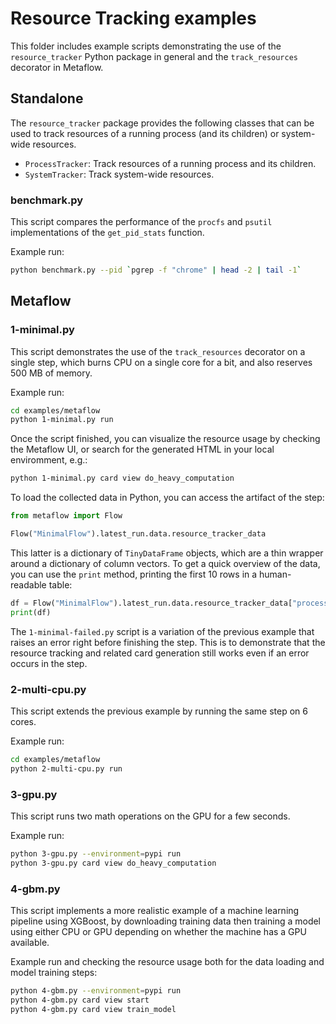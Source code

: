 # Resource Tracking examples

This folder includes example scripts demonstrating the use of the
`resource_tracker` Python package in general and the `track_resources` decorator
in Metaflow.

## Standalone

The `resource_tracker` package provides the following classes that can be used to track
resources of a running process (and its children) or system-wide resources.

* `ProcessTracker`: Track resources of a running process and its children.
* `SystemTracker`: Track system-wide resources.

### benchmark.py

This script compares the performance of the `procfs` and `psutil` implementations
of the `get_pid_stats` function.

Example run:

```sh
python benchmark.py --pid `pgrep -f "chrome" | head -2 | tail -1`
```

## Metaflow

### 1-minimal.py

This script demonstrates the use of the `track_resources` decorator on a single
step, which burns CPU on a single core for a bit, and also reserves 500 MB of
memory.

Example run:

```sh
cd examples/metaflow
python 1-minimal.py run
```

Once the script finished, you can visualize the resource usage by checking the
Metaflow UI, or search for the generated HTML in your local enviromment, e.g.:

```sh
python 1-minimal.py card view do_heavy_computation
```

To load the collected data in Python, you can access the artifact of the step:

```python
from metaflow import Flow

Flow("MinimalFlow").latest_run.data.resource_tracker_data
```

This latter is a dictionary of `TinyDataFrame` objects, which are a thin wrapper
around a dictionary of column vectors. To get a quick overview of the data, you
can use the `print` method, printing the first 10 rows in a human-readable table:

```python
df = Flow("MinimalFlow").latest_run.data.resource_tracker_data["process_metrics"]
print(df)
```

The `1-minimal-failed.py` script is a variation of the previous example that
raises an error right before finishing the step. This is to demonstrate that the
resource tracking and related card generation still works even if an error occurs
in the step.

### 2-multi-cpu.py

This script extends the previous example by running the same step on 6 cores.

Example run:

```sh
cd examples/metaflow
python 2-multi-cpu.py run
```

### 3-gpu.py

This script runs two math operations on the GPU for a few seconds.

Example run:

```sh
python 3-gpu.py --environment=pypi run
python 3-gpu.py card view do_heavy_computation
```

### 4-gbm.py

This script implements a more realistic example of a machine learning pipeline
using XGBoost, by downloading training data then training a model using either
CPU or GPU depending on whether the machine has a GPU available.

Example run and checking the resource usage both for the data loading and model
training steps:

```sh
python 4-gbm.py --environment=pypi run
python 4-gbm.py card view start
python 4-gbm.py card view train_model
```
